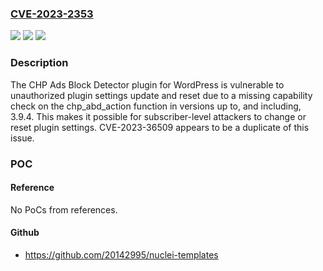 ### [CVE-2023-2353](https://cve.mitre.org/cgi-bin/cvename.cgi?name=CVE-2023-2353)
![](https://img.shields.io/static/v1?label=Product&message=CHP%20Ads%20Block%20Detector&color=blue)
![](https://img.shields.io/static/v1?label=Version&message=*%3C%3D%203.9.4%20&color=brighgreen)
![](https://img.shields.io/static/v1?label=Vulnerability&message=CWE-862%20Missing%20Authorization&color=brighgreen)

### Description

The CHP Ads Block Detector plugin for WordPress is vulnerable to unauthorized plugin settings update and reset due to a missing capability check on the chp_abd_action function in versions up to, and including, 3.9.4. This makes it possible for subscriber-level attackers to change or reset plugin settings. CVE-2023-36509 appears to be a duplicate of this issue.

### POC

#### Reference
No PoCs from references.

#### Github
- https://github.com/20142995/nuclei-templates

